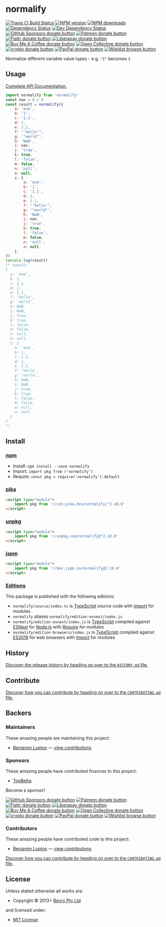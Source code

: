 <!-- TITLE/ -->

<h1>normalify</h1>

<!-- /TITLE -->


<!-- BADGES/ -->

<span class="badge-travisci"><a href="http://travis-ci.com/bevry/normalify" title="Check this project's build status on TravisCI"><img src="https://img.shields.io/travis/com/bevry/normalify/master.svg" alt="Travis CI Build Status" /></a></span>
<span class="badge-npmversion"><a href="https://npmjs.org/package/normalify" title="View this project on NPM"><img src="https://img.shields.io/npm/v/normalify.svg" alt="NPM version" /></a></span>
<span class="badge-npmdownloads"><a href="https://npmjs.org/package/normalify" title="View this project on NPM"><img src="https://img.shields.io/npm/dm/normalify.svg" alt="NPM downloads" /></a></span>
<span class="badge-daviddm"><a href="https://david-dm.org/bevry/normalify" title="View the status of this project's dependencies on DavidDM"><img src="https://img.shields.io/david/bevry/normalify.svg" alt="Dependency Status" /></a></span>
<span class="badge-daviddmdev"><a href="https://david-dm.org/bevry/normalify#info=devDependencies" title="View the status of this project's development dependencies on DavidDM"><img src="https://img.shields.io/david/dev/bevry/normalify.svg" alt="Dev Dependency Status" /></a></span>
<br class="badge-separator" />
<span class="badge-githubsponsors"><a href="https://github.com/sponsors/balupton" title="Donate to this project using GitHub Sponsors"><img src="https://img.shields.io/badge/github-donate-yellow.svg" alt="GitHub Sponsors donate button" /></a></span>
<span class="badge-patreon"><a href="https://patreon.com/bevry" title="Donate to this project using Patreon"><img src="https://img.shields.io/badge/patreon-donate-yellow.svg" alt="Patreon donate button" /></a></span>
<span class="badge-flattr"><a href="https://flattr.com/profile/balupton" title="Donate to this project using Flattr"><img src="https://img.shields.io/badge/flattr-donate-yellow.svg" alt="Flattr donate button" /></a></span>
<span class="badge-liberapay"><a href="https://liberapay.com/bevry" title="Donate to this project using Liberapay"><img src="https://img.shields.io/badge/liberapay-donate-yellow.svg" alt="Liberapay donate button" /></a></span>
<span class="badge-buymeacoffee"><a href="https://buymeacoffee.com/balupton" title="Donate to this project using Buy Me A Coffee"><img src="https://img.shields.io/badge/buy%20me%20a%20coffee-donate-yellow.svg" alt="Buy Me A Coffee donate button" /></a></span>
<span class="badge-opencollective"><a href="https://opencollective.com/bevry" title="Donate to this project using Open Collective"><img src="https://img.shields.io/badge/open%20collective-donate-yellow.svg" alt="Open Collective donate button" /></a></span>
<span class="badge-crypto"><a href="https://bevry.me/crypto" title="Donate to this project using Cryptocurrency"><img src="https://img.shields.io/badge/crypto-donate-yellow.svg" alt="crypto donate button" /></a></span>
<span class="badge-paypal"><a href="https://bevry.me/paypal" title="Donate to this project using Paypal"><img src="https://img.shields.io/badge/paypal-donate-yellow.svg" alt="PayPal donate button" /></a></span>
<span class="badge-wishlist"><a href="https://bevry.me/wishlist" title="Buy an item on our wishlist for us"><img src="https://img.shields.io/badge/wishlist-donate-yellow.svg" alt="Wishlist browse button" /></a></span>

<!-- /BADGES -->


<!-- DESCRIPTION/ -->

Normalize different variable value types - e.g. `"1"` becomes `1`

<!-- /DESCRIPTION -->


## Usage

[Complete API Documentation.](http://master.normalify.bevry.surge.sh/docs/globals.html)

```javascript
import normalify from 'normalify'
const nan = 0 / 0
const result = normalify({
    a: 'one',
    b: '1',
    c: '1.1',
    d: 1,
    e: 1.1,
    f: "'hello'",
    g: '"world"',
    h: 'NaN',
    i: nan,
    j: 'true',
    k: true,
    l: 'false',
    m: false,
    n: 'null',
    o: null,
    z: {
        a: 'one',
        b: '1',
        c: '1.1',
        d: 1,
        e: 1.1,
        f: "'hello'",
        g: '"world"',
        h: 'NaN',
        i: nan,
        j: 'true',
        k: true,
        l: 'false',
        m: false,
        n: 'null',
        o: null,
    },
})
console.log(result)
/* ouputs:
{
  a: 'one',
  b: 1,
  c: 1.1,
  d: 1,
  e: 1.1,
  f: 'hello',
  g: 'world',
  h: NaN,
  i: NaN,
  j: true,
  k: true,
  l: false,
  m: false,
  n: null,
  o: null,
  z: {
    a: 'one',
    b: 1,
    c: 1.1,
    d: 1,
    e: 1.1,
    f: 'hello',
    g: 'world',
    h: NaN,
    i: NaN,
    j: true,
    k: true,
    l: false,
    m: false,
    n: null,
    o: null
  }
}
*/
```

<!-- INSTALL/ -->

<h2>Install</h2>

<a href="https://npmjs.com" title="npm is a package manager for javascript"><h3>npm</h3></a>
<ul>
<li>Install: <code>npm install --save normalify</code></li>
<li>Import: <code>import pkg from ('normalify')</code></li>
<li>Require: <code>const pkg = require('normalify').default</code></li>
</ul>

<a href="https://www.pika.dev/cdn" title="100% Native ES Modules CDN"><h3>pika</h3></a>

``` html
<script type="module">
    import pkg from '//cdn.pika.dev/normalify/^2.10.0'
</script>
```

<a href="https://unpkg.com" title="unpkg is a fast, global content delivery network for everything on npm"><h3>unpkg</h3></a>

``` html
<script type="module">
    import pkg from '//unpkg.com/normalify@^2.10.0'
</script>
```

<a href="https://jspm.io" title="Native ES Modules CDN"><h3>jspm</h3></a>

``` html
<script type="module">
    import pkg from '//dev.jspm.io/normalify@2.10.0'
</script>
```

<h3><a href="https://editions.bevry.me" title="Editions are the best way to produce and consume packages you care about.">Editions</a></h3>

<p>This package is published with the following editions:</p>

<ul><li><code>normalify/source/index.ts</code> is <a href="https://www.typescriptlang.org/" title="TypeScript is a typed superset of JavaScript that compiles to plain JavaScript. ">TypeScript</a> source code with <a href="https://babeljs.io/docs/learn-es2015/#modules" title="ECMAScript Modules">Import</a> for modules</li>
<li><code>normalify</code> aliases <code>normalify/edition-esnext/index.js</code></li>
<li><code>normalify/edition-esnext/index.js</code> is <a href="https://www.typescriptlang.org/" title="TypeScript is a typed superset of JavaScript that compiles to plain JavaScript. ">TypeScript</a> compiled against <a href="https://en.wikipedia.org/wiki/ECMAScript#ES.Next" title="ECMAScript Next">ESNext</a> for <a href="https://nodejs.org" title="Node.js is a JavaScript runtime built on Chrome's V8 JavaScript engine">Node.js</a> with <a href="https://nodejs.org/dist/latest-v5.x/docs/api/modules.html" title="Node/CJS Modules">Require</a> for modules</li>
<li><code>normalify/edition-browsers/index.js</code> is <a href="https://www.typescriptlang.org/" title="TypeScript is a typed superset of JavaScript that compiles to plain JavaScript. ">TypeScript</a> compiled against <a href="https://en.wikipedia.org/wiki/ECMAScript#10th_Edition_-_ECMAScript_2019" title="ECMAScript ES2019">ES2019</a> for web browsers with <a href="https://babeljs.io/docs/learn-es2015/#modules" title="ECMAScript Modules">Import</a> for modules</li></ul>

<!-- /INSTALL -->


<!-- HISTORY/ -->

<h2>History</h2>

<a href="https://github.com/bevry/normalify/blob/master/HISTORY.md#files">Discover the release history by heading on over to the <code>HISTORY.md</code> file.</a>

<!-- /HISTORY -->


<!-- CONTRIBUTE/ -->

<h2>Contribute</h2>

<a href="https://github.com/bevry/normalify/blob/master/CONTRIBUTING.md#files">Discover how you can contribute by heading on over to the <code>CONTRIBUTING.md</code> file.</a>

<!-- /CONTRIBUTE -->


<!-- BACKERS/ -->

<h2>Backers</h2>

<h3>Maintainers</h3>

These amazing people are maintaining this project:

<ul><li><a href="https://github.com/balupton">Benjamin Lupton</a> — <a href="https://github.com/bevry/normalify/commits?author=balupton" title="View the GitHub contributions of Benjamin Lupton on repository bevry/normalify">view contributions</a></li></ul>

<h3>Sponsors</h3>

These amazing people have contributed finances to this project:

<ul><li><a href="http://topbetta.com.au/">TopBetta</a></li></ul>

Become a sponsor!

<span class="badge-githubsponsors"><a href="https://github.com/sponsors/balupton" title="Donate to this project using GitHub Sponsors"><img src="https://img.shields.io/badge/github-donate-yellow.svg" alt="GitHub Sponsors donate button" /></a></span>
<span class="badge-patreon"><a href="https://patreon.com/bevry" title="Donate to this project using Patreon"><img src="https://img.shields.io/badge/patreon-donate-yellow.svg" alt="Patreon donate button" /></a></span>
<span class="badge-flattr"><a href="https://flattr.com/profile/balupton" title="Donate to this project using Flattr"><img src="https://img.shields.io/badge/flattr-donate-yellow.svg" alt="Flattr donate button" /></a></span>
<span class="badge-liberapay"><a href="https://liberapay.com/bevry" title="Donate to this project using Liberapay"><img src="https://img.shields.io/badge/liberapay-donate-yellow.svg" alt="Liberapay donate button" /></a></span>
<span class="badge-buymeacoffee"><a href="https://buymeacoffee.com/balupton" title="Donate to this project using Buy Me A Coffee"><img src="https://img.shields.io/badge/buy%20me%20a%20coffee-donate-yellow.svg" alt="Buy Me A Coffee donate button" /></a></span>
<span class="badge-opencollective"><a href="https://opencollective.com/bevry" title="Donate to this project using Open Collective"><img src="https://img.shields.io/badge/open%20collective-donate-yellow.svg" alt="Open Collective donate button" /></a></span>
<span class="badge-crypto"><a href="https://bevry.me/crypto" title="Donate to this project using Cryptocurrency"><img src="https://img.shields.io/badge/crypto-donate-yellow.svg" alt="crypto donate button" /></a></span>
<span class="badge-paypal"><a href="https://bevry.me/paypal" title="Donate to this project using Paypal"><img src="https://img.shields.io/badge/paypal-donate-yellow.svg" alt="PayPal donate button" /></a></span>
<span class="badge-wishlist"><a href="https://bevry.me/wishlist" title="Buy an item on our wishlist for us"><img src="https://img.shields.io/badge/wishlist-donate-yellow.svg" alt="Wishlist browse button" /></a></span>

<h3>Contributors</h3>

These amazing people have contributed code to this project:

<ul><li><a href="https://github.com/balupton">Benjamin Lupton</a> — <a href="https://github.com/bevry/normalify/commits?author=balupton" title="View the GitHub contributions of Benjamin Lupton on repository bevry/normalify">view contributions</a></li></ul>

<a href="https://github.com/bevry/normalify/blob/master/CONTRIBUTING.md#files">Discover how you can contribute by heading on over to the <code>CONTRIBUTING.md</code> file.</a>

<!-- /BACKERS -->


<!-- LICENSE/ -->

<h2>License</h2>

Unless stated otherwise all works are:

<ul><li>Copyright &copy; 2013+ <a href="http://bevry.me">Bevry Pty Ltd</a></li></ul>

and licensed under:

<ul><li><a href="http://spdx.org/licenses/MIT.html">MIT License</a></li></ul>

<!-- /LICENSE -->
